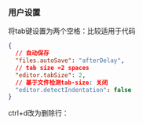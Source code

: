 ### 用户设置
将tab键设置为两个空格：比较适用于代码
```json
{
  // 自动保存
  "files.autoSave": "afterDelay",
  // tab size =2 spaces
  "editor.tabSize": 2,
  // 基于文件检测tab-size: 关闭
  "editor.detectIndentation": false
}       
```

ctrl+d改为删除行：
